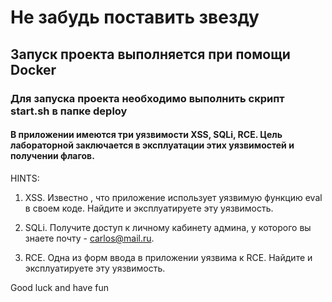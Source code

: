 # Не забудь поставить звезду

## Запуск проекта выполняется при помощи Docker

### Для запуска проекта необходимо выполнить скрипт start.sh в папке deploy

#### В приложении имеются три уязвимости XSS, SQLi, RCE. Цель лабораторной заключается в эксплуатации этих уязвимостей и получении флагов. 

HINTS:

1) XSS. Известно , что приложение использует уязвимую функцию eval в своем коде. Найдите и эксплуатируете эту уязвимость.
  
2) SQLi. Получите доступ к личному кабинету админа, у которого вы знаете почту - carlos@mail.ru.
  
3) RCE. Одна из форм ввода в приложении уязвима к RCE. Найдите и эксплуатируете эту уязвимость.

Good luck and have fun
